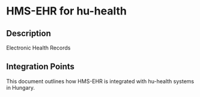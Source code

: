 # HMS-EHR for hu-health

## Description

Electronic Health Records

## Integration Points

This document outlines how HMS-EHR is integrated with hu-health systems in Hungary.
